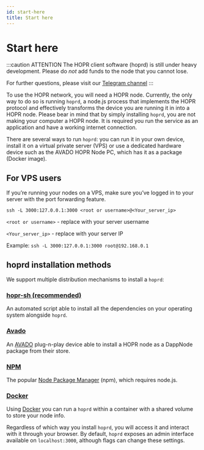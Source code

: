 ```yaml
---
id: start-here
title: Start here
---
```


# Start here


:::caution ATTENTION
   The HOPR client software (hoprd) is still under heavy development. Please do *not* add funds to the node that you cannot lose.

   For further questions, please visit our [Telegram channel](https://t.me/hoprnet)
:::

To use the HOPR network, you will need a HOPR node. Currently, the only way to do so is running `hoprd`, a node.js process that implements the HOPR protocol and effectively transforms the device you are running it in into a HOPR node. Please bear in mind that by simply installing `hoprd`, you are not making your computer a HOPR node. It is required you run the service as an application and have a working internet connection.

There are several ways to run `hoprd`: you can run it in your own device, install it on a virtual private server (VPS) or use a dedicated hardware device such as the AVADO HOPR Node PC, which has it as a package (Docker image).

## For VPS users

If you’re running your nodes on a VPS, make sure you’ve logged in to your server with the port forwarding feature.

```
ssh -L 3000:127.0.0.1:3000 <root or username>@<Your_server_ip>
```

`<root or username>` - replace with your server username

`<Your_server_ip>` - replace with your server IP

Example: `ssh -L 3000:127.0.0.1:3000 root@192.168.0.1`

## hoprd installation methods

We support multiple distribution mechanisms to install a `hoprd`:

### [hopr-sh (recommended)](using-script)

An automated script able to install all the dependencies on your operating system alongside `hoprd`.

### [Avado](using-avado)

An [AVADO](https://ava.do/) plug-n-play device able to install a HOPR node as a DappNode package from their store.

### [NPM](using-npm)

The popular [Node Package Manager](https://www.npmjs.com/) (npm), which requires node.js.

### [Docker](using-docker)

Using [Docker](https://www.docker.com/) you can run a `hoprd` within a container with a shared volume to store your node info.

Regardless of which way you install `hoprd`, you will access it and interact with it through your browser. By default, `hoprd` exposes an admin interface available on `localhost:3000`, although flags can change these settings.


